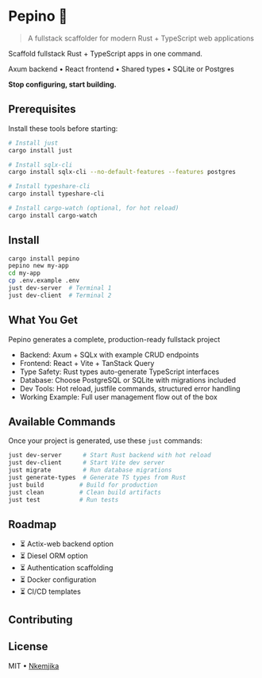 # Pepino 🥒

> A fullstack scaffolder for modern Rust + TypeScript web applications

Scaffold fullstack Rust + TypeScript apps in one command.

Axum backend • React frontend • Shared types • SQLite or Postgres


**Stop configuring, start building.**

## Prerequisites
Install these tools before starting:

```bash
# Install just
cargo install just

# Install sqlx-cli
cargo install sqlx-cli --no-default-features --features postgres

# Install typeshare-cli
cargo install typeshare-cli

# Install cargo-watch (optional, for hot reload)
cargo install cargo-watch
```

## Install

```bash
cargo install pepino
pepino new my-app
cd my-app
cp .env.example .env
just dev-server  # Terminal 1
just dev-client  # Terminal 2
```

## What You Get
Pepino generates a complete, production-ready fullstack project

- Backend: Axum + SQLx with example CRUD endpoints
- Frontend: React + Vite + TanStack Query
- Type Safety: Rust types auto-generate TypeScript interfaces
- Database: Choose PostgreSQL or SQLite with migrations included
- Dev Tools: Hot reload, justfile commands, structured error handling
- Working Example: Full user management flow out of the box

## Available Commands
Once your project is generated, use these `just` commands:

```bash
just dev-server      # Start Rust backend with hot reload
just dev-client      # Start Vite dev server
just migrate         # Run database migrations
just generate-types  # Generate TS types from Rust
just build          # Build for production
just clean          # Clean build artifacts
just test           # Run tests
```
## Roadmap
- ⏳ Actix-web backend option
- ⏳ Diesel ORM option
- ⏳ Authentication scaffolding
- ⏳ Docker configuration
- ⏳ CI/CD templates

## Contributing
## License
MIT • [Nkemjika](https://github.com/nkemjikanma)
